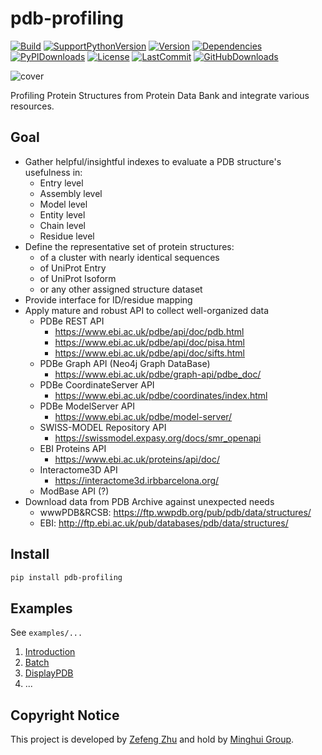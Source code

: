 # pdb-profiling

[![Build](https://img.shields.io/travis/naturegeorge/pdb-profiling?style=for-the-badge&logo=travis)](https://github.com/naturegeorge/pdb-profiling)
[![SupportPythonVersion](https://img.shields.io/pypi/pyversions/pdb-profiling.svg?style=for-the-badge&logo=python)](https://github.com/naturegeorge/pdb-profiling/blob/master/LICENSE)
[![Version](https://img.shields.io/pypi/v/pdb-profiling?style=for-the-badge&logo=PYPI)](https://github.com/naturegeorge/pdb-profiling/blob/master/pdb_profiling/__init__.py)
[![Dependencies](https://img.shields.io/librariesio/github/NatureGeorge/pdb-profiling?style=for-the-badge&logo=PYPI)](https://github.com/naturegeorge/pdb-profiling/blob/master/setup.py)
[![PyPIDownloads](https://img.shields.io/pypi/dm/pdb-profiling.svg?style=for-the-badge&logo=PYPI)](https://pypi.org/project/pdb-profiling/)
[![License](https://img.shields.io/badge/License-MIT-blue.svg?style=for-the-badge&logo=github)](https://github.com/naturegeorge/pdb-profiling/blob/master/LICENSE)
[![LastCommit](https://img.shields.io/github/last-commit/naturegeorge/pdb-profiling/0.1.3.svg?style=for-the-badge&logo=github)](https://github.com/naturegeorge/pdb-profiling/blob/master/LICENSE)
[![GitHubDownloads](https://img.shields.io/github/downloads/NatureGeorge/pdb-profiling/total?style=for-the-badge&logo=github)](https://github.com/NatureGeorge/pdb-profiling/releases/)

![cover](https://user-images.githubusercontent.com/43134199/93692609-f28f5f00-fb27-11ea-95db-6fa32771394f.png)

Profiling Protein Structures from Protein Data Bank and integrate various resources.

## Goal

* Gather helpful/insightful indexes to evaluate a PDB structure's usefulness in:
  * Entry level
  * Assembly level
  * Model level
  * Entity level
  * Chain level
  * Residue level
* Define the representative set of protein structures:
  * of a cluster with nearly identical sequences
  * of UniProt Entry
  * of UniProt Isoform
  * or any other assigned structure dataset
* Provide interface for ID/residue mapping
* Apply mature and robust API to collect well-organized data
  * PDBe REST API
    * <https://www.ebi.ac.uk/pdbe/api/doc/pdb.html>
    * <https://www.ebi.ac.uk/pdbe/api/doc/pisa.html>
    * <https://www.ebi.ac.uk/pdbe/api/doc/sifts.html>
  * PDBe Graph API (Neo4j Graph DataBase)
    * <https://www.ebi.ac.uk/pdbe/graph-api/pdbe_doc/>
  * PDBe CoordinateServer API
    * <https://www.ebi.ac.uk/pdbe/coordinates/index.html>
  * PDBe ModelServer API
    * <https://www.ebi.ac.uk/pdbe/model-server/>
  * SWISS-MODEL Repository API
    * <https://swissmodel.expasy.org/docs/smr_openapi>
  * EBI Proteins API
    * <https://www.ebi.ac.uk/proteins/api/doc/>
  * Interactome3D API
    * <https://interactome3d.irbbarcelona.org/>
  * ModBase API (?)
* Download data from PDB Archive against unexpected needs
  * wwwPDB&RCSB: <https://ftp.wwpdb.org/pub/pdb/data/structures/>
  * EBI: <http://ftp.ebi.ac.uk/pub/databases/pdb/data/structures/>

## Install

```bash
pip install pdb-profiling
```

## Examples

See `examples/...`

1. [Introduction](https://nbviewer.jupyter.org/github/NatureGeorge/pdb-profiling/blob/master/examples/Introduction.ipynb)
2. [Batch](https://nbviewer.jupyter.org/github/NatureGeorge/pdb-profiling/blob/master/examples/Batch.ipynb)
3. [DisplayPDB](https://nbviewer.jupyter.org/github/NatureGeorge/pdb-profiling/blob/master/examples/DisplayPDB.ipynb)
3. ...

## Copyright Notice

This project is developed by [Zefeng Zhu](https://github.com/NatureGeorge) and hold by [Minghui Group](https://lilab.jysw.suda.edu.cn/).